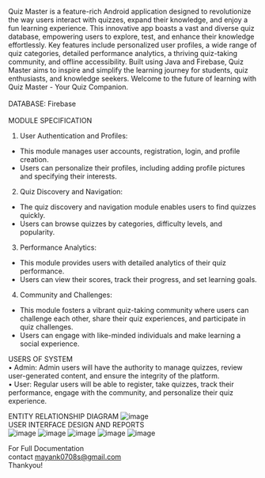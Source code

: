 Quiz Master is a feature-rich Android application designed to revolutionize the way users interact with quizzes, expand their knowledge, and enjoy a fun learning experience. This innovative app boasts a vast and diverse quiz database, empowering users to explore, test, and enhance their knowledge effortlessly. Key features include personalized user profiles, a wide range of quiz categories, detailed performance analytics, a thriving quiz-taking community, and offline accessibility. Built using Java and Firebase, Quiz Master aims to inspire and simplify the learning journey for students, quiz enthusiasts, and knowledge seekers. Welcome to the future of learning with Quiz Master - Your Quiz Companion.<br/><br/>
DATABASE: Firebase<br/><br/>
MODULE SPECIFICATION<br/>
1. User Authentication and Profiles:
- This module manages user accounts, registration, login, and profile creation.
- Users can personalize their profiles, including adding profile pictures and specifying their interests.

2. Quiz Discovery and Navigation:
- The quiz discovery and navigation module enables users to find quizzes quickly.
- Users can browse quizzes by categories, difficulty levels, and popularity.

3. Performance Analytics:
- This module provides users with detailed analytics of their quiz performance.
- Users can view their scores, track their progress, and set learning goals.

4. Community and Challenges:
- This module fosters a vibrant quiz-taking community where users can challenge each other, share their quiz experiences, and participate in quiz challenges.
- Users can engage with like-minded individuals and make learning a social experience.

USERS OF SYSTEM<br/>
•	Admin: Admin users will have the authority to manage quizzes, review user-generated content, and ensure the integrity of the platform.<br/>
•	User: Regular users will be able to register, take quizzes, track their performance, engage with the community, and personalize their quiz experience.<br/>

ENTITY RELATIONSHIP DIAGRAM
![image](https://github.com/mayanksharma20/Quiz_Master/assets/47239249/510eefdb-3bd3-4aea-856f-9709f45df1b4)
<br/>
USER INTERFACE DESIGN AND REPORTS<br/>
![image](https://github.com/mayanksharma20/Quiz_Master/assets/47239249/50cb52b3-a328-4c45-a17a-e00a95f49d8c)
![image](https://github.com/mayanksharma20/Quiz_Master/assets/47239249/b1bd3cc1-746a-4b49-8689-7ec3c13d0afc)
![image](https://github.com/mayanksharma20/Quiz_Master/assets/47239249/b0b72725-1ded-4ece-be92-37049a36f7b4)
![image](https://github.com/mayanksharma20/Quiz_Master/assets/47239249/e783c48e-c7f9-4c14-9abf-a667782d522f)
![image](https://github.com/mayanksharma20/Quiz_Master/assets/47239249/317c4eab-5165-4a19-994e-12f77c60c337)

For Full Documentation<br/>
contact mayank0708s@gmail.com<br/>
Thankyou!






